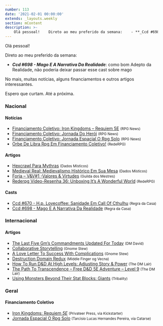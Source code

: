 ```yaml
---
number: 113
date: '2021-02-01 00:00:00'
extends: _layouts.weekly
section: mContent
description: >-
    Olá pessoal!    Direto ao meu preferido da semana:    - **_Ccd #698 - Mago E A Narrativa Da Realidade_**: como bom Adepto da Realidade, não poderia deixar passar esse cast sobre mago    No mais, muitas notícias, alguns financiamentos e outros artigos interessantes.    Espero que curtam. Até a p
---
```


Olá pessoal!

Direto ao meu preferido da semana:

- **_Ccd #698 - Mago E A Narrativa Da Realidade_**: como bom Adepto da Realidade, não poderia deixar passar esse cast sobre mago

No mais, muitas notícias, alguns financiamentos e outros artigos interessantes.

Espero que curtam. Até a próxima.

### Nacional

#### Notícias

- [Financiamento Coletivo: Iron Kingdoms – Requiem 5E] <small>(RPG News)</small>
- [Financiamento Coletivo: Jornada Do Herói] <small>(RPG News)</small>
- [Financiamento Coletivo: Jornada Espacial O Rpg Solo] <small>(RPG News)</small>
- [Orbe De Libra Rpg Em Financiamento Coletivo!] <small>(RedeRPG)</small>

#### Artigos

- [Hexcrawl Para Mythras] <small>(Dados Místicos)</small>
- [Medieval Real: Medievalismo Histórico Em Sua Mesa] <small>(Dados Místicos)</small>
- [Forja – V&amp;V#1 -Valores &amp; Virtudes] <small>(Guilda dos Mestres)</small>
- [Rederpg Vídeo-Resenha 36: Unboxing It’s A Wonderful World] <small>(RedeRPG)</small>

#### Casts

- [Ccd #670 - H.p. Lovecoffee: Sanidade Em Call Of Cthulhu] <small>(Regra da Casa)</small>
- [Ccd #698 - Mago E A Narrativa Da Realidade] <small>(Regra da Casa)</small>

### Internacional

#### Artigos

- [The Last Five Gm’s Commandments Updated For Today] <small>(DM David)</small>
- [Collaborative Storytelling] <small>(Gnome Stew)</small>
- [A Love Letter To Success With Complications] <small>(Gnome Stew)</small>
- [Destruction Domain Redux] <small>(Middle Finger og Vecna)</small>
- [How To Run D&amp;D At High Levels: Adjusting Story &amp; Power] <small>(The DM Lair)</small>
- [The Path To Transcendence – Free D&amp;D 5E Adventure – Level 9] <small>(The DM Lair)</small>
- [Using Monsters Beyond Their Stat Blocks: Giants] <small>(Tribality)</small>

### Geral

#### Financiamento Coletivo

- [Iron Kingdoms: Requiem *5E*] <small>(Privateer Press, via Kickstarter)</small>
- [Jornada Espacial O Rpg Solo] <small>(Tarcisio Lucas Hernandes Pereira, via Catarse)</small>


[The Last Five Gm’s Commandments Updated For Today]: https://dmdavid.com/tag/the-last-five-gms-commandments-updated-for-today/
[How To Run D&amp;D At High Levels: Adjusting Story &amp; Power]: https://www.thedmlair.com/2021/01/26/how-to-run-dd-at-high-levels-adjusting-story-power/
[Ccd #670 - H.p. Lovecoffee: Sanidade Em Call Of Cthulhu]: https://regradacasa.podbean.com/e/ccd-670-hp-lovecoffee-sanidade-em-call-of-cthulhu/
[Using Monsters Beyond Their Stat Blocks: Giants]: https://www.tribality.com/2021/01/26/using-monsters-beyond-their-stat-blocks-giants/
[Ccd #698 - Mago E A Narrativa Da Realidade]: https://regradacasa.podbean.com/e/ccd-698-mago-e-a-narrativa-da-realidade/
[Collaborative Storytelling]: https://gnomestew.com/collaborative-storytelling/
[Orbe De Libra Rpg Em Financiamento Coletivo!]: https://www.rederpg.com.br/2021/01/27/orbe-de-libra-rpg-em-financiamento-coletivo/
[Forja – V&amp;V#1 -Valores &amp; Virtudes]: http://guildadosmestres.com.br/2021/01/27/forja-vv1-valores-virtudes/
[Financiamento Coletivo: Iron Kingdoms – Requiem 5E]: https://newsrpg.wordpress.com/2021/01/28/financiamento-coletivo-iron-kingdoms-requiem-5e/
[Iron Kingdoms: Requiem *5E*]: https://www.kickstarter.com/projects/privateerpress/iron-kingdoms-requiem-5e
[Destruction Domain Redux]: https://mfov.magehandpress.com/2021/01/destruction-domain-redux.html
[Hexcrawl Para Mythras]: https://dadosmisticos.com/2021/01/28/hexcrawl-para-mythras/
[Financiamento Coletivo: Jornada Do Herói]: https://newsrpg.wordpress.com/2021/01/29/financiamento-coletivo-jornada-do-heroi/
[A Love Letter To Success With Complications]: https://gnomestew.com/a-love-letter-to-success-with-complications/
[The Path To Transcendence – Free D&amp;D 5E Adventure – Level 9]: https://www.thedmlair.com/2021/01/29/the-path-to-transcendence-free-dd-5e-adventure-level-9/
[Financiamento Coletivo: Jornada Espacial O Rpg Solo]: https://newsrpg.wordpress.com/2021/01/30/financiamento-coletivo-jornada-espacial-o-rpg-solo/
[Jornada Espacial O Rpg Solo]: https://www.catarse.me/jornada_espacial_solo
[Rederpg Vídeo-Resenha 36: Unboxing It’s A Wonderful World]: https://www.rederpg.com.br/2021/01/29/rederpg-video-resenha-36-unboxing-its-a-wonderful-world/
[Medieval Real: Medievalismo Histórico Em Sua Mesa]: https://dadosmisticos.com/2021/02/01/medieval-real-medievalismo-historico-em-sua-mesa/

